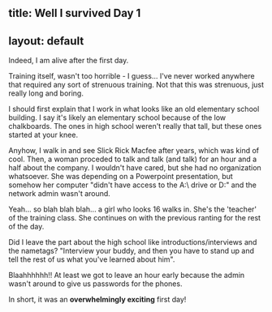 title: Well I survived Day 1
---
layout: default
---

Indeed, I am alive after the first day.

Training itself, wasn't too horrible - I guess... I've never worked anywhere
that required any sort of strenuous training. Not that this was strenuous,
just really long and boring.

I should first explain that I work in what looks like an old elementary school
building. I say it's likely an elementary school because of the low
chalkboards. The ones in high school weren't really that tall, but these ones
started at your knee.

Anyhow, I walk in and see Slick Rick Macfee after years, which was kind of
cool. Then, a woman proceded to talk and talk (and talk) for an hour and a
half about the company. I wouldn't have cared, but she had no organization
whatsoever. She was depending on a Powerpoint presentation, but somehow her
computer "didn't have access to the A:\ drive or D:\" and the network admin
wasn't around.

Yeah... so blah blah blah... a girl who looks 16 walks in. She's the 'teacher'
of the training class. She continues on with the previous ranting for the rest
of the day.

Did I leave the part about the high school like introductions/interviews and
the nametags? "Interview your buddy, and then you have to stand up and tell
the rest of us what you've learned about him".

Blaahhhhhh!! At least we got to leave an hour early because the admin wasn't
around to give us passwords for the phones.

In short, it was an **overwhelmingly exciting** first day!
